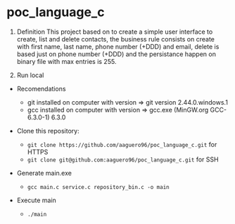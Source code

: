 # poc_language_c

1. Definition
This project based on to create a simple user interface to create, list and delete contacts, the business rule consists on create with first name, last name, phone number (+DDD) and email, delete is based just on phone number (+DDD) and the persistance happen on binary file with max entries is 255.

2. Run local
- Recomendations
    - git installed on computer with version => git version 2.44.0.windows.1
    - gcc installed on computer with version => gcc.exe (MinGW.org GCC-6.3.0-1) 6.3.0

- Clone this repository:
    - `git clone https://github.com/aaguero96/poc_language_c.git` for HTTPS
    - `git clone git@github.com:aaguero96/poc_language_c.git` for SSH

- Generate main.exe
    - `gcc main.c service.c repository_bin.c -o main`

- Execute main
    - `./main`